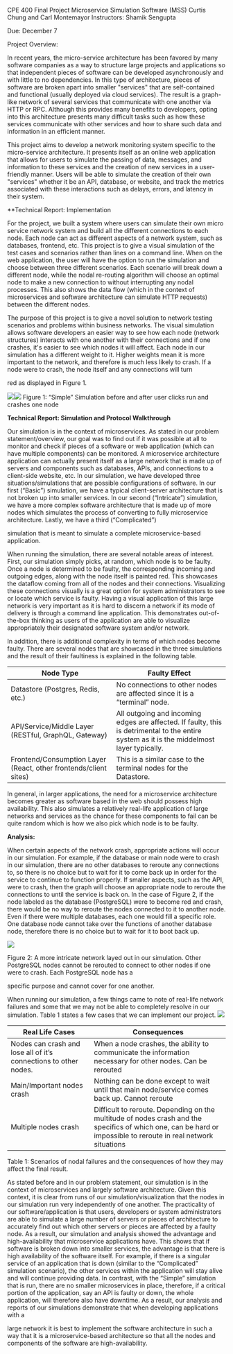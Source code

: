 ﻿CPE 400 Final Project Microservice Simulation Software (MSS) Curtis Chung and Carl Montemayor Instructors: Shamik Sengupta 

Due: December 7 

Project Overview:

In recent years, the micro-service architecture has been favored by many software companies as a way to structure large projects and applications so that independent pieces of software can be developed asynchronously and with little to no dependencies. In this type of architecture, pieces of software are broken apart into smaller "services" that are self-contained and functional (usually deployed via cloud services). The result is a graph-like network of several services that communicate with one another via HTTP or RPC. Although this provides many benefits to developers, opting into this architecture presents many difficult tasks such as how these services communicate with other services and how to share such data and information in an efficient manner. 

This project aims to develop a network monitoring system specific to the micro-service architecture. It presents itself as an online web application that allows for users to simulate the passing of data, messages, and information to these services and the creation of new services in a user-friendly manner. Users will be able to simulate the creation of their own "services" whether it be an API, database, or website, and track the metrics associated with these interactions such as delays, errors, and latency in their system. 

**Technical Report: Implementation

For the project, we built a system where users can simulate their own micro service network system and build all the different connections to each node. Each node can act as different aspects of a network system, such as databases, frontend, etc. This project is to give a visual simulation of the test cases and scenarios rather than lines on a command line. When on the web application, the user will have the option to run the simulation and choose between three different scenarios. Each scenario will break down a different node, while the nodal re-routing algorithm will choose an optimal node to make a new connection to without interrupting any nodal processes. This also shows the data flow (which in the context of microservices and software architecture can simulate HTTP requests) between the different nodes.  

The purpose of this project is to give a novel solution to network testing scenarios and problems within business networks. The visual simulation allows software developers an easier way to see how each node (network structures) interacts with one another with their connections and if one crashes, it's easier to see which nodes it will affect. Each node in our simulation has a different weight to it. Higher weights mean it is more important to the network, and therefore is much less likely to crash. If a node were to crash, the node itself and any connections will turn 

red as displayed in Figure 1.  

![](Project%20Report.002.png)![](Project%20Report.003.png)
Figure 1: “Simple” Simulation before and after user clicks run and crashes one node 

**Technical Report: Simulation and Protocol Walkthrough**

Our simulation is in the context of microservices. As stated in our problem statement/overview, our goal was to find out if it was possible at all to monitor and check if pieces of a software or web application (which can have multiple components) can be monitored. A microservice architecture application can actually present itself as a large network that is made up of servers and components such as databases, APIs, and connections to a client-side website, etc. In our simulation, we have developed three situations/simulations that are possible configurations of software. In our first (“Basic”) simulation, we have a typical client-server architecture that is not broken up into smaller services. In our second (“Intricate”) simulation, we have a more complex software architecture that is made up of more nodes which simulates the process of converting to fully microservice architecture. Lastly, we have a third (“Complicated”) 

simulation that is meant to simulate a complete microservice-based application.  

When running the simulation, there are several notable areas of interest. First, our simulation simply picks, at random, which node is to be faulty. Once a node is determined to be faulty, the corresponding incoming and outgoing edges, along with the node itself is painted red. This showcases the dataflow coming from all of the nodes and their connections. Visualizing these connections visually is a great option for system administrators to see or locate which service is faulty. Having a visual application of this large network is very important as it is hard to discern a network if its mode of delivery is through a command line application. This demonstrates out-of-the-box thinking as users of the application are able to visualize appropriately their designated software system and/or network.  

In addition, there is additional complexity in terms of which nodes become faulty. There are several nodes that are showcased in the three simulations and the result of their faultiness is explained in the following table.  



|Node Type |Faulty Effect |
| - | - |
|Datastore (Postgres, Redis, etc.) |No connections to other nodes are affected since it is a “terminal” node. |
|API/Service/Middle Layer (RESTful, GraphQL, Gateway) |All outgoing and incoming edges are affected. If faulty, this is detrimental to the entire system as it is the middelmost layer typically.  |
|Frontend/Consumption Layer (React, other frontends/client sites) |This is a similar case to the terminal nodes for the Datastore. |
In general, in larger applications, the need for a microservice architecture becomes greater as software based in the web should possess high availability. This also simulates a relatively real-life application of large networks and services as the chance for these components to fail can be quite random which is how we also pick which node is to be faulty.  

**Analysis:** 

When certain aspects of the network crash, appropriate actions will occur in our simulation. For example, if the database or main node were to crash in our simulation, there are no other databases to reroute any connections to, so there is no choice but to wait for it to come back up in order for the service to continue to function properly. If smaller aspects, such as the API, were to crash, then the graph will choose an appropriate node to reroute the connections to until the service is back on. In the case of Figure 2, if the node labeled as the database (PostgreSQL) were to become red and crash, there would be no way to reroute the nodes connected to it to another node. Even if there were multiple databases, each one would fill a specific role. One database node cannot take over the functions of another database node, therefore there is no choice but to wait for it to boot back up. 

![](Project%20Report.005.png)

Figure 2: A more intricate network layed out in our simulation. Other PostgreSQL nodes cannot be rerouted to connect to other nodes if one were to crash. Each PostgreSQL node has a 

specific purpose and cannot cover for one another. 

When running our simulation, a few things came to note of real-life network failures and some that we may not be able to completely resolve in our simulation. Table 1 states a few cases that we can implement our project.  ![](Project%20Report.004.png)



|**Real Life Cases** |**Consequences** |
| - | - |
|Nodes can crash and lose all of it’s connections to other nodes. |When a node crashes, the ability to communicate the information necessary for other nodes. Can be rerouted |
|Main/Important nodes crash |Nothing can be done except to wait until that main node/service comes back up. Cannot reroute |
|Multiple nodes crash  |Difficult to reroute. Depending on the multitude of nodes crash and the specifics of which one, can be hard or impossible to reroute in real network situations 
Table 1: Scenarios of nodal failures and the consequences of how they may affect the final result.

As stated before and in our problem statement, our simulation is in the context of microservices and largely software architecture. Given this context, it is clear from runs of our simulation/visualization that the nodes in our simulation run very independently of one another. The practicality of our software/application is that users, developers or system administrators are able to simulate a large number of servers or pieces of architecture to accurately find out which other servers or pieces are affected by a faulty node. As a result, our simulation and analysis showed the advantage and high-availability that microservice applications have. This shows that if software is broken down into smaller services, the advantage is that there is high availability of the software itself. For example, if there is a singular service of an application that is down (similar to the “Complicated” simulation scenario), the other services within the application will stay alive and will continue providing data. In contrast, with the “Simple” simulation that is run, there are no smaller microservices in place, therefore, if a critical portion of the application, say an API is faulty or down, the whole application, will therefore also have downtime. As a result, our analysis and reports of our simulations demonstrate that when developing applications with a 

large network it is best to implement the software architecture in such a way that it is a microservice-based architecture so that all the nodes and components of the software are high-availability. 

